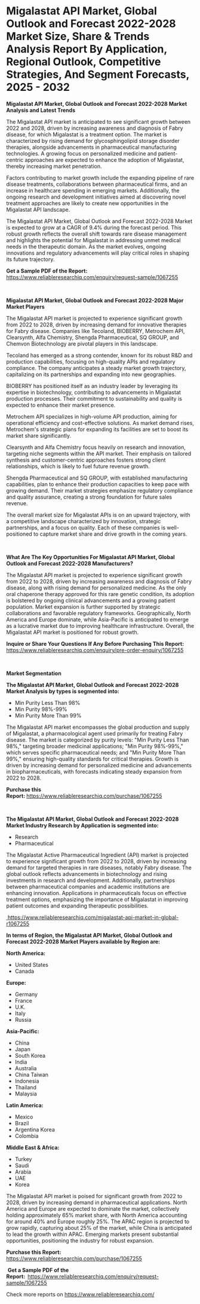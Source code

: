 <p><h1>Migalastat API Market, Global Outlook and Forecast 2022-2028 Market Size, Share & Trends Analysis Report By Application, Regional Outlook, Competitive Strategies, And Segment Forecasts, 2025 - 2032</h1></p><p><strong>Migalastat API Market, Global Outlook and Forecast 2022-2028 Market Analysis and Latest Trends</strong></p>
<p><p>The Migalastat API market is anticipated to see significant growth between 2022 and 2028, driven by increasing awareness and diagnosis of Fabry disease, for which Migalastat is a treatment option. The market is characterized by rising demand for glycosphingolipid storage disorder therapies, alongside advancements in pharmaceutical manufacturing technologies. A growing focus on personalized medicine and patient-centric approaches are expected to enhance the adoption of Migalastat, thereby increasing market penetration.</p><p>Factors contributing to market growth include the expanding pipeline of rare disease treatments, collaborations between pharmaceutical firms, and an increase in healthcare spending in emerging markets. Additionally, the ongoing research and development initiatives aimed at discovering novel treatment approaches are likely to create new opportunities in the Migalastat API landscape.</p><p>The Migalastat API Market, Global Outlook and Forecast 2022-2028 Market is expected to grow at a CAGR of 9.4% during the forecast period. This robust growth reflects the overall shift towards rare disease management and highlights the potential for Migalastat in addressing unmet medical needs in the therapeutic domain. As the market evolves, ongoing innovations and regulatory advancements will play critical roles in shaping its future trajectory.</p></p>
<p><strong>Get a Sample PDF of the Report:&nbsp;</strong> <a href="https://www.reliableresearchiq.com/enquiry/request-sample/1067255?utm_campaign=2730&utm_medium=2&utm_source=Github&utm_content=ia&utm_term=21032025&utm_id=migalastat-api-market-global-outlook-and-forecast-2022-2028">https://www.reliableresearchiq.com/enquiry/request-sample/1067255</a></p>
<p>&nbsp;</p>
<p><strong>Migalastat API Market, Global Outlook and Forecast 2022-2028 Major Market Players</strong></p>
<p><p>The Migalastat API market is projected to experience significant growth from 2022 to 2028, driven by increasing demand for innovative therapies for Fabry disease. Companies like Tecoland, BIOBERRY, Metrochem API, Clearsynth, Alfa Chemistry, Shengda Pharmaceutical, SQ GROUP, and Chemvon Biotechnology are pivotal players in this landscape.</p><p>Tecoland has emerged as a strong contender, known for its robust R&D and production capabilities, focusing on high-quality APIs and regulatory compliance. The company anticipates a steady market growth trajectory, capitalizing on its partnerships and expanding into new geographies.</p><p>BIOBERRY has positioned itself as an industry leader by leveraging its expertise in biotechnology, contributing to advancements in Migalastat production processes. Their commitment to sustainability and quality is expected to enhance their market presence.</p><p>Metrochem API specializes in high-volume API production, aiming for operational efficiency and cost-effective solutions. As market demand rises, Metrochem's strategic plans for expanding its facilities are set to boost its market share significantly.</p><p>Clearsynth and Alfa Chemistry focus heavily on research and innovation, targeting niche segments within the API market. Their emphasis on tailored synthesis and customer-centric approaches fosters strong client relationships, which is likely to fuel future revenue growth.</p><p>Shengda Pharmaceutical and SQ GROUP, with established manufacturing capabilities, plan to enhance their production capacities to keep pace with growing demand. Their market strategies emphasize regulatory compliance and quality assurance, creating a strong foundation for future sales revenue.</p><p>The overall market size for Migalastat APIs is on an upward trajectory, with a competitive landscape characterized by innovation, strategic partnerships, and a focus on quality. Each of these companies is well-positioned to capture market share and drive growth in the coming years.</p></p>
<p>&nbsp;</p>
<p><strong>What Are The Key Opportunities For Migalastat API Market, Global Outlook and Forecast 2022-2028 Manufacturers?</strong></p>
<p><p>The Migalastat API market is projected to experience significant growth from 2022 to 2028, driven by increasing awareness and diagnosis of Fabry disease, along with rising demand for personalized medicine. As the only oral chaperone therapy approved for this rare genetic condition, its adoption is bolstered by ongoing clinical advancements and a growing patient population. Market expansion is further supported by strategic collaborations and favorable regulatory frameworks. Geographically, North America and Europe dominate, while Asia-Pacific is anticipated to emerge as a lucrative market due to improving healthcare infrastructure. Overall, the Migalastat API market is positioned for robust growth.</p></p>
<p><strong>Inquire or Share Your Questions If Any Before Purchasing This Report:</strong> <a href="https://www.reliableresearchiq.com/enquiry/pre-order-enquiry/1067255?utm_campaign=2730&utm_medium=2&utm_source=Github&utm_content=ia&utm_term=21032025&utm_id=migalastat-api-market-global-outlook-and-forecast-2022-2028">https://www.reliableresearchiq.com/enquiry/pre-order-enquiry/1067255</a></p>
<p>&nbsp;</p>
<p><strong>Market Segmentation</strong></p>
<p><strong>The Migalastat API Market, Global Outlook and Forecast 2022-2028 Market Analysis by types is segmented into:</strong></p>
<p><ul><li>Min Purity Less Than 98%</li><li>Min Purity 98%-99%</li><li>Min Purity More Than 99%</li></ul></p>
<p><p>The Migalastat API market encompasses the global production and supply of Migalastat, a pharmacological agent used primarily for treating Fabry disease. The market is categorized by purity levels: "Min Purity Less Than 98%," targeting broader medicinal applications; "Min Purity 98%-99%," which serves specific pharmaceutical needs; and "Min Purity More Than 99%," ensuring high-quality standards for critical therapies. Growth is driven by increasing demand for personalized medicine and advancements in biopharmaceuticals, with forecasts indicating steady expansion from 2022 to 2028.</p></p>
<p><strong>Purchase this Report:&nbsp;</strong><a href="https://www.reliableresearchiq.com/purchase/1067255?utm_campaign=2730&utm_medium=2&utm_source=Github&utm_content=ia&utm_term=21032025&utm_id=migalastat-api-market-global-outlook-and-forecast-2022-2028">https://www.reliableresearchiq.com/purchase/1067255</a></p>
<p>&nbsp;</p>
<p><strong>The Migalastat API Market, Global Outlook and Forecast 2022-2028 Market Industry Research by Application is segmented into:</strong></p>
<p><ul><li>Research</li><li>Pharmaceutical</li></ul></p>
<p><p>The Migalastat Active Pharmaceutical Ingredient (API) market is projected to experience significant growth from 2022 to 2028, driven by increasing demand for targeted therapies in rare diseases, notably Fabry disease. The global outlook reflects advancements in biotechnology and rising investments in research and development. Additionally, partnerships between pharmaceutical companies and academic institutions are enhancing innovation. Applications in pharmaceuticals focus on effective treatment options, emphasizing the importance of Migalastat in improving patient outcomes and expanding therapeutic possibilities.</p></p>
<p><a href="https://www.reliableresearchiq.com/migalastat-api-market-in-global-r1067255?utm_campaign=2730&utm_medium=2&utm_source=Github&utm_content=ia&utm_term=21032025&utm_id=migalastat-api-market-global-outlook-and-forecast-2022-2028">&nbsp;https://www.reliableresearchiq.com/migalastat-api-market-in-global-r1067255</a></p>
<p><strong>In terms of Region, the Migalastat API Market, Global Outlook and Forecast 2022-2028 Market Players available by Region are:</strong></p>
<p>
    <p> <strong> North America: </strong>
        <ul>
            <li>United States</li>
            <li>Canada</li>
        </ul>
        </p> 
    <p> <strong> Europe: </strong>
        <ul>
            <li>Germany</li>
            <li>France</li>
            <li>U.K.</li>
            <li>Italy</li>
            <li>Russia</li>
        </ul>
        </p> 
    <p> <strong> Asia-Pacific: </strong>
        <ul>
            <li>China</li>
            <li>Japan</li>
            <li>South Korea</li>
            <li>India</li>
            <li>Australia</li>
            <li>China Taiwan</li>
            <li>Indonesia</li>
            <li>Thailand</li>
            <li>Malaysia</li>
        </ul>
        </p> 
    <p> <strong> Latin America: </strong>
        <ul>
            <li>Mexico</li>
            <li>Brazil</li>
            <li>Argentina Korea</li>
            <li>Colombia</li>
        </ul>
        </p> 
    <p> <strong> Middle East & Africa: </strong>
        <ul>
            <li>Turkey</li>
            <li>Saudi</li>
            <li>Arabia</li>
            <li>UAE</li>
            <li>Korea</li>
        </ul>
    </p>
    </p>
<p><p>The Migalastat API market is poised for significant growth from 2022 to 2028, driven by increasing demand in pharmaceutical applications. North America and Europe are expected to dominate the market, collectively holding approximately 65% market share, with North America accounting for around 40% and Europe roughly 25%. The APAC region is projected to grow rapidly, capturing about 25% of the market, while China is anticipated to lead the growth within APAC. Emerging markets present substantial opportunities, positioning the industry for robust expansion.</p></p>
<p><strong>Purchase this Report: </strong><a href="https://www.reliableresearchiq.com/purchase/1067255?utm_campaign=2730&utm_medium=2&utm_source=Github&utm_content=ia&utm_term=21032025&utm_id=migalastat-api-market-global-outlook-and-forecast-2022-2028">https://www.reliableresearchiq.com/purchase/1067255</a></p>
<p>&nbsp;<strong>Get a Sample PDF of the Report:&nbsp;&nbsp;</strong><a href="https://www.reliableresearchiq.com/enquiry/request-sample/1067255?utm_campaign=2730&utm_medium=2&utm_source=Github&utm_content=ia&utm_term=21032025&utm_id=migalastat-api-market-global-outlook-and-forecast-2022-2028">https://www.reliableresearchiq.com/enquiry/request-sample/1067255</a></p>
<p><strong></strong></p>
<p>Check more reports on <a href="https://www.reliableresearchiq.com/?utm_campaign=2730&utm_medium=2&utm_source=Github&utm_content=ia&utm_term=21032025&utm_id=migalastat-api-market-global-outlook-and-forecast-2022-2028">https://www.reliableresearchiq.com/</a></p>